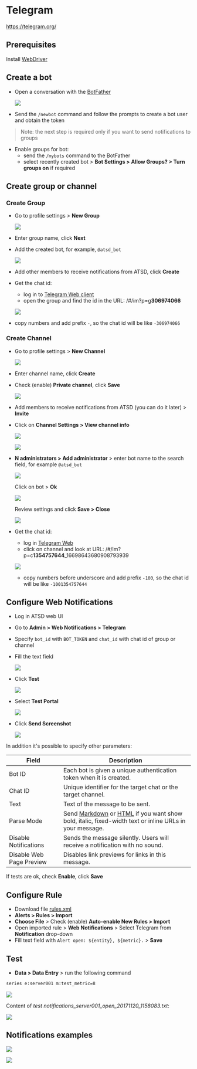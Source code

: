 # Telegram

https://telegram.org/

## Prerequisites

Install [WebDriver](README.md#install-web-driver)

## Create a bot

* Open a conversation with the [BotFather](https://telegram.me/botfather)

    ![](images/botfather.png)

* Send the `/newbot` command and follow the prompts to create a bot user and obtain the token

> Note: the next step is required only if you want to send notifications to groups

* Enable groups for bot:
  * send the `/mybots` command to the BotFather
  * select recently created bot > **Bot Settings > Allow Groups? > Turn groups on** if required

## Create group or channel

### Create Group

* Go to profile settings > **New Group**

   ![](images/new_group.png)

* Enter group name, click **Next**
* Add the created bot, for example, `@atsd_bot`

   ![](images/atsd_bot.png)

* Add other members to receive notifications from ATSD, click **Create**
* Get the chat id:
  * log in to [Telegram Web client](https://web.telegram.org)
  * open the group and find the id in the URL: /#/im?p=g**306974066**
  
   ![](images/id_group.png)
   
 * copy numbers and add prefix `-`, so the chat id will be like `-306974066`

### Create Channel

* Go to profile settings > **New Channel**

   ![](images/new_channel.png)

* Enter channel name, click **Create**
* Check (enable) **Private channel**, click **Save**

   ![](images/private_channel.png)

* Add members to receive notifications from ATSD (you can do it later) > **Invite**
* Click on **Channel Settings > View channel info**

   ![](images/channel_settings.png)       

   ![](images/channel_inf.png)

* **N administrators > Add administrator** > enter bot name to the search field, for example `@atsd_bot` 

   ![](images/add_admin.png)

   Click on bot > **Ok**

   ![](images/ok.png)
   
   Review settings and click **Save > Close**

   ![](images/admin_settings.png)

* Get the chat id:
  * log in [Telegram Web](https://web.telegram.org)
  * click on channel and look at URL: /#/im?p=c**1354757644**_16698643680908793939
  
   ![](images/channel_url.png)
  
  * copy numbers before underscore and add prefix `-100`, so the chat id will be like `-1001354757644`

## Configure Web Notifications

* Log in ATSD web UI
* Go to **Admin > Web Notifications > Telegram**
* Specify `bot_id` with `BOT_TOKEN` and `chat_id` with chat id of group or channel
* Fill the text field 
   
   ![](images/bot_test.png)

* Click **Test**

   ![](images/test_message.png)
   
* Select **Test Portal**
 
   ![](images/test_portal.png)   
   
* Click **Send Screenshot**

   ![](images/send_screen.png) 
   
In addition it's possible to specify other parameters:

|**Field**|**Description**|
|---|---|
|Bot ID|Each bot is given a unique authentication token when it is created.|
|Chat ID|Unique identifier for the target chat or the target channel.|
|Text|Text of the message to be sent.|
|Parse Mode|Send [Markdown](https://core.telegram.org/bots/api#markdown-style) or [HTML](https://core.telegram.org/bots/api#html-style) if you want show bold, italic, fixed-width text or inline URLs in your message.|
|Disable Notifications|Sends the message silently. Users will receive a notification with no sound.|
|Disable Web Page Preview|Disables link previews for links in this message.|

If tests are ok, check **Enable**, click **Save**

## Configure Rule

* Download file [rules.xml](resources/rules.xml)
* **Alerts > Rules > Import** 
* **Choose File** > Check (enable) **Auto-enable New Rules > Import**
* Open imported rule > **Web Notifications** > Select Telegram from **Notification** drop-down
* Fill text field with `Alert open: ${entity}, ${metric}.` > **Save**

## Test

* **Data > Data Entry** > run the following command

```bash
series e:server001 m:test_metric=8
```
![](images/test1.png) 

Content of _test notifications_server001_open_20171120_1158083.txt_:

![](images/test2.png)

## Notifications examples

![](images/example1.png)

![](images/example2.png)

